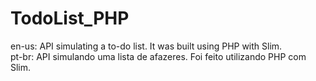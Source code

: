 # TodoList_PHP
en-us: API simulating a to-do list. It was built using PHP with Slim.\
pt-br: API simulando uma lista de afazeres. Foi feito utilizando PHP com Slim.
